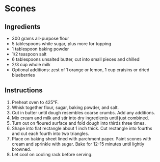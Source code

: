# Scones

## Ingredients

- 300 grams all-purpose flour
- 5 tablespoons white sugar, plus more for topping
- 1 tablespoon baking powder
- 1/2 teaspoon salt
- 6 tablespoons unsalted butter, cut into small pieces and chilled
- 2/3 cup whole milk
- Optional additions: zest of 1 orange or lemon, 1 cup craisins or dried blueberries

## Instructions

1. Preheat oven to 425&deg;F.
2. Whisk together flour, sugar, baking powder, and salt.
3. Cut in butter until dough resembles coarse crumbs. Add any additions.
4. Mix cream and milk and stir into dry ingredients until just combined.
5. Turn out on floured surface and fold dough into thirds three times.
6. Shape into flat rectangle about 1 inch thick. Cut rectangle into fourths and cut each fourth into two triangles.
7. Place on baking sheet lined with parchment paper. Paint scones with cream and sprinkle with sugar. Bake for 12-15 minutes until lightly browned.
8. Let cool on cooling rack before serving.
